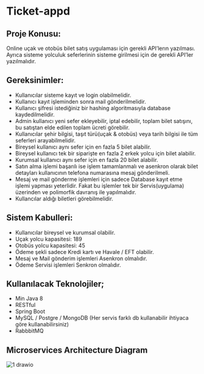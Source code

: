 # Ticket-appd
## Proje Konusu:
Online uçak ve otobüs bilet satış uygulaması için gerekli API’lerın yazılması. Ayrıca sisteme yolculuk seferlerinin sisteme girilmesi için de gerekli API’ler yazılmalıdır.
## Gereksinimler:
* Kullanıcılar sisteme kayıt ve login olabilmelidir.
* Kullanıcı kayıt işleminden sonra mail gönderilmelidir.
* Kullanıcı şifresi istediğiniz bir hashing algoritmasıyla database kaydedilmelidir.
* Admin kullanıcı yeni sefer ekleyebilir, iptal edebilir, toplam bilet satışını, bu satıştan elde edilen toplam ücreti görebilir.
* Kullanıcılar şehir bilgisi, taşıt türü(uçak & otobüs) veya tarih bilgisi ile tüm seferleri arayabilmelidir.
* Bireysel kullanıcı aynı sefer için en fazla 5 bilet alabilir.
* Bireysel kullanıcı tek bir siparişte en fazla 2 erkek yolcu için bilet alabilir.
* Kurumsal kullanıcı aynı sefer için en fazla 20 bilet alabilir.
* Satın alma işlemi başarılı ise işlem tamamlanmalı ve asenkron olarak bilet detayları kullanıcının telefona numarasına mesaj gönderilmeli.
* Mesaj ve mail gönderme işlemleri için sadece Database kayıt etme işlemi yapması yeterlidir. Fakat bu işlemler tek bir Servis(uygulama) üzerinden ve polimorfik davranış ile yapılmalıdır.
* Kullancılar aldığı biletleri görebilmelidir.
## Sistem Kabulleri:
* Kullanıcılar bireysel ve kurumsal olabilir.
* Uçak yolcu kapasitesi: 189
* Otobüs yolcu kapasitesi: 45
* Ödeme şekli sadece Kredi kartı ve Havale / EFT olabilir.
* Mesaj ve Mail gönderim işlemleri Asenkron olmalıdır.
* Ödeme Servisi işlemleri Senkron olmalıdır.
## Kullanılacak Teknolojiler;
* Min Java 8
* RESTful
* Spring Boot
* MySQL / Postgre / MongoDB (Her servis farklı db kullanabilir ihtiyaca göre kullanabilirsiniz)
* RabbbitMQ
## Microservices Architecture Diagram
![1 drawio](https://github.com/talhacakal/ticket-app/assets/65471143/608f9b37-dfaf-4dde-81ac-df00683ea37c)
